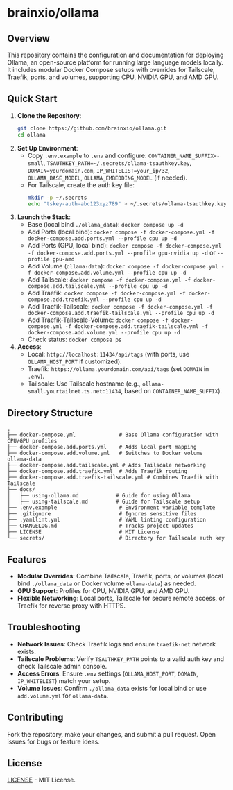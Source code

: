 # brainxio/ollama

## Overview
This repository contains the configuration and documentation for deploying Ollama, an open-source platform for running large language models locally. It includes modular Docker Compose setups with overrides for Tailscale, Traefik, ports, and volumes, supporting CPU, NVIDIA GPU, and AMD GPU.

## Quick Start
1. **Clone the Repository**:
   ```bash
   git clone https://github.com/brainxio/ollama.git
   cd ollama
   ```
2. **Set Up Environment**:
   - Copy `.env.example` to `.env` and configure: `CONTAINER_NAME_SUFFIX=-small`, `TSAUTHKEY_PATH=~/.secrets/ollama-tsauthkey.key`, `DOMAIN=yourdomain.com`, `IP_WHITELIST=your_ip/32`, `OLLAMA_BASE_MODEL`, `OLLAMA_EMBEDDING_MODEL` (if needed).
   - For Tailscale, create the auth key file:
     ```bash
     mkdir -p ~/.secrets
     echo "tskey-auth-abc123xyz789" > ~/.secrets/ollama-tsauthkey.key
     ```
3. **Launch the Stack**:
   - Base (local bind `./ollama_data`): `docker compose up -d`
   - Add Ports (local bind): `docker compose -f docker-compose.yml -f docker-compose.add.ports.yml --profile cpu up -d`
   - Add Ports (GPU, local bind): `docker compose -f docker-compose.yml -f docker-compose.add.ports.yml --profile gpu-nvidia up -d` or `--profile gpu-amd`
   - Add Volume (`ollama-data`): `docker compose -f docker-compose.yml -f docker-compose.add.volume.yml --profile cpu up -d`
   - Add Tailscale: `docker compose -f docker-compose.yml -f docker-compose.add.tailscale.yml --profile cpu up -d`
   - Add Traefik: `docker compose -f docker-compose.yml -f docker-compose.add.traefik.yml --profile cpu up -d`
   - Add Traefik-Tailscale: `docker compose -f docker-compose.yml -f docker-compose.add.traefik-tailscale.yml --profile cpu up -d`
   - Add Traefik-Tailscale-Volume: `docker compose -f docker-compose.yml -f docker-compose.add.traefik-tailscale.yml -f docker-compose.add.volume.yml --profile cpu up -d`
   - Check status: `docker compose ps`
4. **Access**:
   - Local: `http://localhost:11434/api/tags` (with ports, use `OLLAMA_HOST_PORT` if customized).
   - Traefik: `https://ollama.yourdomain.com/api/tags` (set `DOMAIN` in `.env`).
   - Tailscale: Use Tailscale hostname (e.g., `ollama-small.yourtailnet.ts.net:11434`, based on `CONTAINER_NAME_SUFFIX`).

## Directory Structure
```
.
├── docker-compose.yml              # Base Ollama configuration with CPU/GPU profiles
├── docker-compose.add.ports.yml    # Adds local port mapping
├── docker-compose.add.volume.yml   # Switches to Docker volume ollama-data
├── docker-compose.add.tailscale.yml # Adds Tailscale networking
├── docker-compose.add.traefik.yml  # Adds Traefik routing
├── docker-compose.add.traefik-tailscale.yml # Combines Traefik with Tailscale
├── docs/
│   ├── using-ollama.md            # Guide for using Ollama
│   ├── using-tailscale.md         # Guide for Tailscale setup
├── .env.example                    # Environment variable template
├── .gitignore                      # Ignores sensitive files
├── .yamllint.yml                   # YAML linting configuration
├── CHANGELOG.md                    # Tracks project updates
├── LICENSE                         # MIT License
└── secrets/                        # Directory for Tailscale auth key
```

## Features
- **Modular Overrides**: Combine Tailscale, Traefik, ports, or volumes (local bind `./ollama_data` or Docker volume `ollama-data`) as needed.
- **GPU Support**: Profiles for CPU, NVIDIA GPU, and AMD GPU.
- **Flexible Networking**: Local ports, Tailscale for secure remote access, or Traefik for reverse proxy with HTTPS.

## Troubleshooting
- **Network Issues**: Check Traefik logs and ensure `traefik-net` network exists.
- **Tailscale Problems**: Verify `TSAUTHKEY_PATH` points to a valid auth key and check Tailscale admin console.
- **Access Errors**: Ensure `.env` settings (`OLLAMA_HOST_PORT`, `DOMAIN`, `IP_WHITELIST`) match your setup.
- **Volume Issues**: Confirm `./ollama_data` exists for local bind or use `add.volume.yml` for `ollama-data`.

## Contributing
Fork the repository, make your changes, and submit a pull request. Open issues for bugs or feature ideas.

## License
[LICENSE](LICENSE) - MIT License.